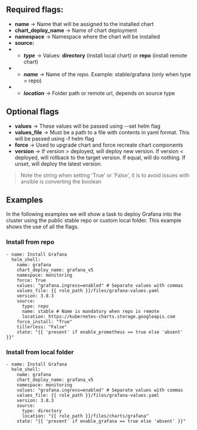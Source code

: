 ## Required flags:

- **name** -> Name that will be assigned to the installed chart
- **chart_deploy_name** -> Name of chart deployment
- **namespace** -> Namespace where the chart will be installed
- **source:**
- - ***type*** -> Values: **directory** (install local chart) or **repo** (install remote chart)
- - ***name*** -> Name of the *repo*. Example: stable/grafana (only when type = repo)
- - ***location*** -> Folder path or remote url, depends on source type

## Optional flags

- **values** -> These values will be passed using --set helm flag
- **values_file** -> Must be a path to a file with contents in yaml format. This will be passed using -f helm flag
- **force** -> Used to upgrade chart and force recreate chart components
- **version** -> If version > deployed, will deploy new version. If version < deployed, will rollback to the target version. If equal, will do nothing. If unset, will deploy the latest version.

> Note the string when setting 'True' or 'False', it is to avoid issues with ansible is converting the boolean

## Examples

In the following examples we will show a task to deploy Grafana into the cluster using the public stable repo or custom local folder. This example shows the use of all the flags.

### Install from repo
```
- name: Install Grafana
  helm_shell:
    name: grafana
    chart_deploy_name: grafana_v5
    namespace: monitoring
    force: True
    values: "grafana.ingress=enabled" # Separate values with commas
    values_file: {{ role_path }}/files/grafana-values.yaml
    version: 3.8.3
    source:
      type: repo
      name: stable # Name is mandatory when repo is remote
      location: https://kubernetes-charts.storage.googleapis.com
    force_install: "True"
    tillerless: "False"
    state: "{{ 'present' if enable_prometheus == true else 'absent' }}"
```

### Install from local folder
```
- name: Install Grafana
  helm_shell:
    name: grafana
    chart_deploy_name: grafana_v5
    namespace: monitoring
    values: "grafana.ingress=enabled" # Separate values with commas
    values_file: {{ role_path }}/files/grafana-values.yaml
    version: 3.8.3
    source:
      type: directory
      location: "{{ role_path }}/files/charts/grafana"
    state: "{{ 'present' if enable_grafana == true else 'absent' }}"
```
